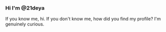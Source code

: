 ### Hi I'm @21deya
If you know me, hi. If you don't know me, how did you find my profile? I'm genuinely curious.
